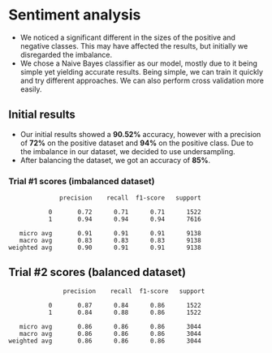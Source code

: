 # Sentiment analysis
- We noticed a significant different in the sizes of the positive and negative classes.
This may have affected the results, but initially we disregarded the imbalance.
- We chose a Naive Bayes classifier as our model, mostly due to it being simple yet yielding accurate results.
Being simple, we can train it quickly and try different approaches. We can also perform cross validation more easily.

## Initial results
- Our initial results showed a **90.52%** accuracy, however with a precision of **72%** on the positive dataset and
**94%** on the positive class. Due to the imbalance in our dataset, we decided to use undersampling.
- After balancing the dataset, we got an accuracy of **85%**.


### Trial #1 scores (imbalanced dataset)
                  precision    recall  f1-score   support
    
               0       0.72      0.71      0.71      1522
               1       0.94      0.94      0.94      7616
    
       micro avg       0.91      0.91      0.91      9138
       macro avg       0.83      0.83      0.83      9138
    weighted avg       0.90      0.91      0.91      9138
    
## Trial #2 scores (balanced dataset)
                   precision    recall  f1-score   support
    
               0       0.87      0.84      0.86      1522
               1       0.84      0.88      0.86      1522
    
       micro avg       0.86      0.86      0.86      3044
       macro avg       0.86      0.86      0.86      3044
    weighted avg       0.86      0.86      0.86      3044